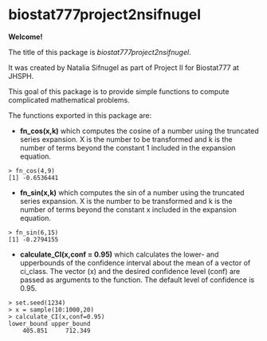# biostat777project2nsifnugel

**Welcome!**

The title of this package is *biostat777project2nsifnugel*.

It was created by Natalia Sifnugel as part of Project II for Biostat777 at JHSPH.

This goal of this package is to provide simple functions to compute complicated mathematical problems.

The functions exported in this package are:

-   **fn_cos(x,k)** which computes the cosine of a number using the truncated series expansion. X is the number to be transformed and k is the number of terms beyond the constant 1 included in the expansion equation.

```         
> fn_cos(4,9) 
[1] -0.6536441
```

-   **fn_sin(x,k)** which computes the sin of a number using the truncated series expansion. X is the number to be transformed and k is the number of terms beyond the constant x included in the expansion equation.

```         
> fn_sin(6,15)
[1] -0.2794155
```

-   **calculate_CI(x,conf = 0.95)** which calculates the lower- and upperbounds of the confidence interval about the mean of a vector of ci_class. The vector (x) and the desired confidence level (conf) are passed as arguments to the function. The default level of confidence is 0.95.

```         
> set.seed(1234)
> x = sample(10:1000,20)
> calculate_CI(x,conf=0.95)
lower_bound upper_bound 
    405.851     712.349 
```
